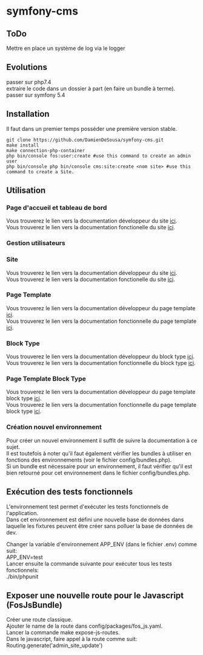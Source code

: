 # symfony-cms

## ToDo

Mettre en place un système de log via le logger  

## Evolutions

passer sur php7.4  
extraire le code dans un dossier à part (en faire un bundle à terme).  
passer sur symfony 5.4  

## Installation

Il faut dans un premier temps posséder une première version stable.
```
git clone https://github.com/DamienDeSousa/symfony-cms.git  
make install  
make connection-php-container  
php bin/console fos:user:create #use this command to create an admin user  
php bin/console php bin/console cms:site:create <nom site> #use this command to create a Site.  
```
## Utilisation

### Page d'accueil et tableau de bord

Vous trouverez le lien vers la documentation développeur du site [ici](documentation/dashboard/developer/README.md).  
Vous trouverez le lien vers la documentation fonctionelle du site [ici](documentation/dashboard/functional/README.md).

### Gestion utilisateurs

### Site

Vous trouverez le lien vers la documentation développeur du site [ici](documentation/site/developer/README.md).  
Vous trouverez le lien vers la documentation fonctionelle du site [ici](documentation/site/functional/README.md).

### Page Template

Vous trouverez le lien vers la documentation développeur du page template [ici](documentation/page_template/developer/README.md).  
Vous trouverez le lien vers la documentation fonctionnelle du page template [ici](documentation/page_template/functional/README.md).  

### Block Type

Vous trouverez le lien vers la documentation développeur du block type [ici](documentation/block_type/developer/README.md).  
Vous trouverez le lien vers la documentation fonctionnelle du block type [ici](documentation/block_type/functional/README.md).  

### Page Template Block Type

Vous trouverez le lien vers la documentation développeur du page template block type [ici](documentation/page_template_block_type/developer/README.md).  
Vous trouverez le lien vers la documentation fonctionnelle du page template block type [ici](documentation/page_template_block_type/functional/README.md).

### Création nouvel environnement

Pour créer un nouvel environnement il suffit de suivre la documentation à ce sujet.  
Il est toutefois à noter qu'il faut également vérifier les bundles à utiliser en fonctions des environnements (voir le fichier config/bundles.php).  
Si un bundle est nécessaire pour un environnement, il faut vérifier qu'il est bien retourné pour cet environnement dans le fichier config/bundles.php.  

## Exécution des tests fonctionnels

L'environnement test permet d'exécuter les tests fonctionnels de l'application.  
Dans cet environnement est défini une nouvelle base de données dans laquelle les fixtures peuvent être créer sans polluer la base de données de dev.

Changer la variable d'environnement APP_ENV (dans le fichier .env) comme suit:  
APP_ENV=test  
Lancer ensuite la commande suivante pour exécuter tous les tests fonctionnels:  
./bin/phpunit  

## Exposer une nouvelle route pour le Javascript (FosJsBundle)

Créer une route classique.  
Ajouter le name de la route dans config/packages/fos_js.yaml.  
Lancer la commande make expose-js-routes.  
Dans le javascript, faire appel à la route comme suit: Routing.generate('admin_site_update')  
